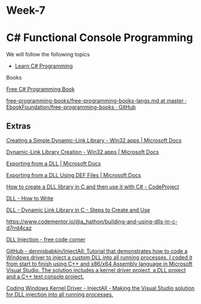 # Week-7

# C# Functional Console Programming

We will follow the following topics

- [Learn C# Programming](https://www.programiz.com/csharp-programming)

Books

[Free C# Programming Book](https://goalkicker.com/CSharpBook/)

[free-programming-books/free-programming-books-langs.md at master · EbookFoundation/free-programming-books · GitHub](https://github.com/EbookFoundation/free-programming-books/blob/master/books/free-programming-books-langs.md#c-sharp)

## Extras

[Creating a Simple Dynamic-Link Library - Win32 apps | Microsoft Docs](https://docs.microsoft.com/en-us/windows/win32/dlls/creating-a-simple-dynamic-link-library)

[Dynamic-Link Library Creation - Win32 apps | Microsoft Docs](https://docs.microsoft.com/en-us/windows/win32/dlls/dynamic-link-library-creation)

[Exporting from a DLL | Microsoft Docs](https://docs.microsoft.com/en-us/cpp/build/exporting-from-a-dll?view=msvc-170&viewFallbackFrom=vs-2019)

[Exporting from a DLL Using DEF Files | Microsoft Docs](https://docs.microsoft.com/en-us/cpp/build/exporting-from-a-dll-using-def-files?view=msvc-170)

[How to create a DLL library in C and then use it with C# - CodeProject](https://www.codeproject.com/Articles/9826/How-to-create-a-DLL-library-in-C-and-then-use-it-w)

[DLL - How to Write](https://www.tutorialspoint.com/dll/dll_writing.htm)

[DLL - Dynamic Link Library in C - Steps to Create and Use](https://www.interviewsansar.com/dll-dynamic-link-library-in-c/)

https://www.codementor.io/@a_hathon/building-and-using-dlls-in-c-d7rrd4caz

[DLL Injection - free code corner](https://sites.google.com/site/freecodecorner/technologies/process-info/dll-injection)

[GitHub - dennisbabkin/InjectAll: Tutorial that demonstrates how to code a Windows driver to inject a custom DLL into all running processes. I coded it from start to finish using C++ and x86/x64 Assembly language in Microsoft Visual Studio. The solution includes a kernel driver project, a DLL project and a C++ test console project.](https://github.com/dennisbabkin/InjectAll)

[Coding Windows Kernel Driver - InjectAll - Making the Visual Studio solution for DLL injection into all running processes.](https://dennisbabkin.com/blog/?i=AAA10800)
